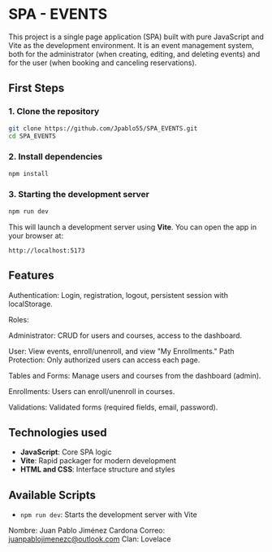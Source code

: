 # SPA - EVENTS

This project is a single page application (SPA) built with pure JavaScript and Vite as the development environment. It is an event management system, both for the administrator (when creating, editing, and deleting events) and for the user (when booking and canceling reservations).

##  First Steps

### 1. Clone the repository

```bash
git clone https://github.com/Jpablo55/SPA_EVENTS.git
cd SPA_EVENTS
```

### 2. Install dependencies

```bash
npm install
```

### 3. Starting the development server

```bash
npm run dev
```

This will launch a development server using **Vite**. You can open the app in your browser at:

```
http://localhost:5173
```

## Features
Authentication: Login, registration, logout, persistent session with localStorage.

Roles:

Administrator: CRUD for users and courses, access to the dashboard.

User: View events, enroll/unenroll, and view "My Enrollments."
Path Protection: Only authorized users can access each page.

Tables and Forms: Manage users and courses from the dashboard (admin).

Enrollments: Users can enroll/unenroll in courses.

Validations: Validated forms (required fields, email, password).


##  Technologies used

- **JavaScript**: Core SPA logic
- **Vite**: Rapid packager for modern development
- **HTML and CSS**: Interface structure and styles

## Available Scripts

- `npm run dev`: Starts the development server with Vite


Nombre: Juan Pablo Jiménez Cardona
Correo: juanpablojimenezc@outlook.com
Clan: Lovelace

